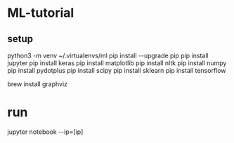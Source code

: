 # ML-tutorial

## setup

python3 -m venv ~/.virtualenvs/ml
pip install --upgrade pip
pip install jupyter
pip install keras
pip install matplotlib
pip install nltk
pip install numpy
pip install pydotplus
pip install scipy
pip install sklearn
pip install tensorflow

brew install graphviz

# run

jupyter notebook --ip=[ip]
